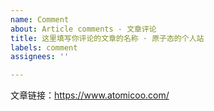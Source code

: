 ```yaml
---
name: Comment
about: Article comments - 文章评论
title: 这里填写你评论的文章的名称 · 原子态的个人站
labels: comment
assignees: ''

---
```


文章链接：<https://www.atomicoo.com/>

<!-- 
- 发起前请先检查是否已存在该文章 Issue。请不要重复建立相同 Issue。
- 请替换上方文章链接为你评论的文章链接。
- 请在发起后的 Issue 中再进行评论。

谢谢配合！
-->
